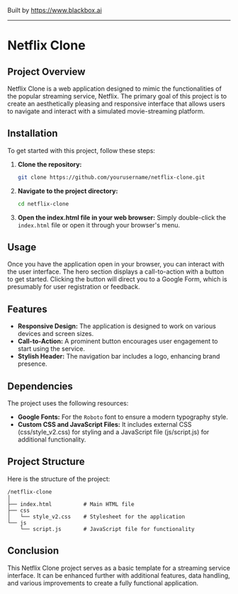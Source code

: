 
Built by https://www.blackbox.ai

---

# Netflix Clone

## Project Overview
Netflix Clone is a web application designed to mimic the functionalities of the popular streaming service, Netflix. The primary goal of this project is to create an aesthetically pleasing and responsive interface that allows users to navigate and interact with a simulated movie-streaming platform.

## Installation
To get started with this project, follow these steps:

1. **Clone the repository:**
   ```bash
   git clone https://github.com/yourusername/netflix-clone.git
   ```
2. **Navigate to the project directory:**
   ```bash
   cd netflix-clone
   ```
3. **Open the index.html file in your web browser:**
   Simply double-click the `index.html` file or open it through your browser's menu.

## Usage
Once you have the application open in your browser, you can interact with the user interface. The hero section displays a call-to-action with a button to get started. Clicking the button will direct you to a Google Form, which is presumably for user registration or feedback.

## Features
- **Responsive Design:** The application is designed to work on various devices and screen sizes.
- **Call-to-Action:** A prominent button encourages user engagement to start using the service.
- **Stylish Header:** The navigation bar includes a logo, enhancing brand presence.

## Dependencies
The project uses the following resources:
- **Google Fonts:** For the `Roboto` font to ensure a modern typography style.
- **Custom CSS and JavaScript Files:** It includes external CSS (css/style_v2.css) for styling and a JavaScript file (js/script.js) for additional functionality.

## Project Structure
Here is the structure of the project:
```
/netflix-clone
│
├── index.html          # Main HTML file
├── css
│   └── style_v2.css    # Stylesheet for the application
└── js
    └── script.js       # JavaScript file for functionality
```

## Conclusion
This Netflix Clone project serves as a basic template for a streaming service interface. It can be enhanced further with additional features, data handling, and various improvements to create a fully functional application.